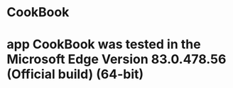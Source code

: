 # CookBook
# app CookBook was tested in the Microsoft Edge Version 83.0.478.56 (Official build) (64-bit)
